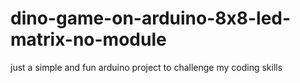 # dino-game-on-arduino-8x8-led-matrix-no-module
just a simple and fun arduino project to challenge my coding skills
